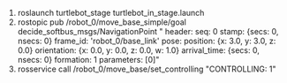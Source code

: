 1. roslaunch turtlebot_stage turtlebot_in_stage.launch
2. rostopic pub /robot_0/move_base_simple/goal decide_softbus_msgs/NavigationPoint "
   header:
   seq: 0
   stamp: {secs: 0, nsecs: 0}
   frame_id: 'robot_0/base_link'
   pose:
   position: {x: 3.0, y: 3.0, z: 0.0}
   orientation: {x: 0.0, y: 0.0, z: 0.0, w: 1.0}
   arrival_time: {secs: 0, nsecs: 0}
   formation: 1
   parameters: [0]"
3. rosservice call /robot_0/move_base/set_controlling "CONTROLLING: 1"
